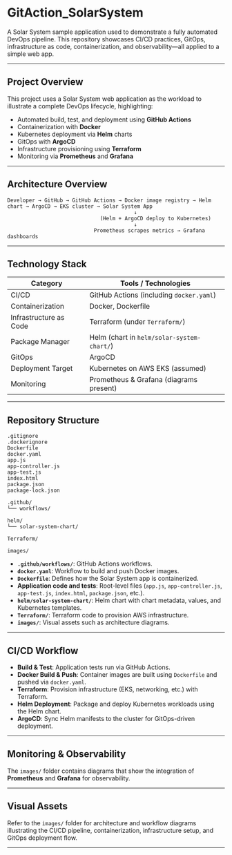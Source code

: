 # GitAction_SolarSystem

A Solar System sample application used to demonstrate a fully automated DevOps pipeline. This repository showcases CI/CD practices, GitOps, infrastructure as code, containerization, and observability—all applied to a simple web app.

---

## Project Overview

This project uses a Solar System web application as the workload to illustrate a complete DevOps lifecycle, highlighting:

- Automated build, test, and deployment using **GitHub Actions**
- Containerization with **Docker**
- Kubernetes deployment via **Helm** charts
- GitOps with **ArgoCD**
- Infrastructure provisioning using **Terraform**
- Monitoring via **Prometheus** and **Grafana**

---

## Architecture Overview

```
Developer → GitHub → GitHub Actions → Docker image registry → Helm chart → ArgoCD → EKS cluster → Solar System App
                                         ↓
                              (Helm + ArgoCD deploy to Kubernetes)
                                         ↓
                            Prometheus scrapes metrics → Grafana dashboards
```

---

## Technology Stack

| Category              | Tools / Technologies                         |
|-----------------------|----------------------------------------------|
| CI/CD                 | GitHub Actions (including `docker.yaml`)     |
| Containerization      | Docker, Dockerfile                           |
| Infrastructure as Code| Terraform (under `Terraform/`)               |
| Package Manager       | Helm (chart in `helm/solar-system-chart/`)   |
| GitOps                | ArgoCD                                       |
| Deployment Target     | Kubernetes on AWS EKS (assumed)              |
| Monitoring            | Prometheus & Grafana (diagrams present)      |

---

## Repository Structure

```
.gitignore
.dockerignore
Dockerfile
docker.yaml
app.js
app-controller.js
app-test.js
index.html
package.json
package-lock.json

.github/
└── workflows/

helm/
└── solar-system-chart/

Terraform/

images/
```

- **`.github/workflows/`**: GitHub Actions workflows.  
- **`docker.yaml`**: Workflow to build and push Docker images.  
- **`Dockerfile`**: Defines how the Solar System app is containerized.  
- **Application code and tests**: Root-level files (`app.js`, `app-controller.js`, `app-test.js`, `index.html`, `package.json`, etc.).  
- **`helm/solar-system-chart/`**: Helm chart with chart metadata, values, and Kubernetes templates.  
- **`Terraform/`**: Terraform code to provision AWS infrastructure.  
- **`images/`**: Visual assets such as architecture diagrams.  

---

## CI/CD Workflow

- **Build & Test**: Application tests run via GitHub Actions.  
- **Docker Build & Push**: Container images are built using `Dockerfile` and pushed via `docker.yaml`.  
- **Terraform**: Provision infrastructure (EKS, networking, etc.) with Terraform.  
- **Helm Deployment**: Package and deploy Kubernetes workloads using the Helm chart.  
- **ArgoCD**: Sync Helm manifests to the cluster for GitOps-driven deployment.  

---

## Monitoring & Observability

The `images/` folder contains diagrams that show the integration of **Prometheus** and **Grafana** for observability.

---

## Visual Assets

Refer to the `images/` folder for architecture and workflow diagrams illustrating the CI/CD pipeline, containerization, infrastructure setup, and GitOps deployment flow.

---
